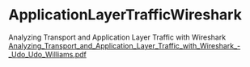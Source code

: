 # ApplicationLayerTrafficWireshark
Analyzing Transport and Application Layer Traffic with Wireshark
[Analyzing_Transport_and_Application_Layer_Traffic_with_Wireshark_-_Udo_Udo_Williams.pdf](https://github.com/user-attachments/files/15964706/Analyzing_Transport_and_Application_Layer_Traffic_with_Wireshark_-_Udo_Udo_Williams.pdf)
